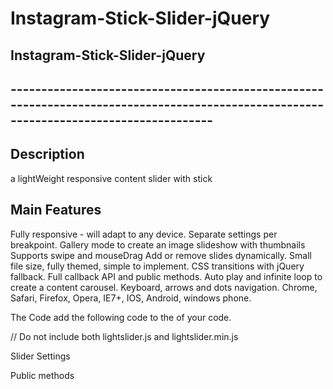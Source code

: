 # Instagram-Stick-Slider-jQuery

<h2>Instagram-Stick-Slider-jQuery<h2>
---------------------------------------------------------------------------------------------------------------------------------------

Description
---------------------------------------------------------------------------------------------------------------------------------------------------------
a lightWeight responsive content slider with stick

Main Features
--------------------------------------------------------------------------------------------------------------------------------------------------------------------
  Fully responsive - will adapt to any device.
  Separate settings per breakpoint.
  Gallery mode to create an image slideshow with thumbnails
  Supports swipe and mouseDrag
  Add or remove slides dynamically.
  Small file size, fully themed, simple to implement.
  CSS transitions with jQuery fallback.
  Full callback API and public methods.
  Auto play and infinite loop to create a content carousel.
  Keyboard, arrows and dots navigation.
  Chrome, Safari, Firefox, Opera, IE7+, IOS, Android, windows phone.
  
The Code 
  add the following code to the <head> of your code.
  
  <link type="text/css" rel="stylesheet" href="css/lightslider.css" />
  <script src="//ajax.googleapis.com/ajax/libs/jquery/1.11.0/jquery.min.js"></script>
  <script src="js/lightslider.js"></script>
  // Do not include both lightslider.js and lightslider.min.js
  
  Slider Settings
  
  <script type="text/javascript">
    $(document).ready(function() {
        $("#light-slider").lightSlider({
            item: 3,
            autoWidth: false,
            slideMove: 1, // slidemove will be 1 if loop is true
            slideMargin: 10,

            addClass: '',
            mode: "slide",
            useCSS: true,
            cssEasing: 'ease', //'cubic-bezier(0.25, 0, 0.25, 1)',//
            easing: 'linear', //'for jquery animation',////

            speed: 400, //ms'
            auto: false,
            pauseOnHover: false,
            loop: false,
            slideEndAnimation: true,
            pause: 2000,

            keyPress: false,
            controls: true,
            prevHtml: '',
            nextHtml: '',

            rtl:false,
            adaptiveHeight:false,

            vertical:false,
            verticalHeight:500,
            vThumbWidth:100,

            thumbItem:10,
            pager: true,
            gallery: false,
            galleryMargin: 5,
            thumbMargin: 5,
            currentPagerPosition: 'middle',

            enableTouch:true,
            enableDrag:true,
            freeMove:true,
            swipeThreshold: 40,

            responsive : [],

            onBeforeStart: function (el) {},
            onSliderLoad: function (el) {},
            onBeforeSlide: function (el) {},
            onAfterSlide: function (el) {},
            onBeforeNextSlide: function (el) {},
            onBeforePrevSlide: function (el) {}
        });
    });
</script>

Public methods

<script type="text/javascript">
    $(document).ready(function() {
        var slider = $("#light-slider").lightSlider();
        slider.goToSlide(3);
        slider.goToPrevSlide();
        slider.goToNextSlide();
        slider.getCurrentSlideCount();
        slider.refresh();
        slider.play();
        slider.pause();
        slider.destroy();
    });
</script>
